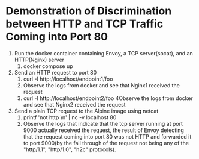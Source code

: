 # Demonstration of Discrimination between HTTP and TCP Traffic Coming into Port 80

1. Run the docker container containing Envoy, a TCP server(socat), and an HTTP(Nginx) server
    1. docker compose up
2. Send an HTTP request to port 80
    1. curl -I http://localhost/endpoint1/foo
    2. Observe the logs from docker and see that Nginx1 received the request
    3. curl -I http://localhost/endpoint2/foo
   4Observe the logs from docker and see that Nginx2 received the request
3. Send a plain TCP request to the Alpine image using netcat
    1. printf 'not http \n' | nc -v localhost 80
    2. Observe the logs that indicate that the tcp server running at port 9000 actually received the request, the result of Envoy detecting that the request coming into port 80 was not HTTP and forwarded it to port 9000(by the fall through of the request not being any of the "http/1.1", "http/1.0", "h2c" protocols).
